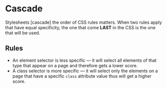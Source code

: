 # Cascade

Stylesheets [cascade] the order of CSS rules matters. When two rules apply that have equal specificity, the one that come **LAST** in the CSS is the one that will be used.

## Rules
-   An element selector is less specific — it will select all elements of that type that appear on a page and therefore gets a lower score.
-   A class selector is more specific — it will select only the elements on a page that have a specific `class` attribute value thus will get a higher score.